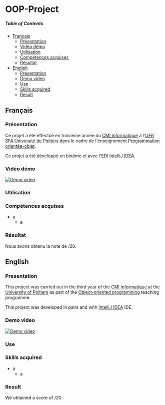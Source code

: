 # OOP-Project

##### Table of Contents
* [Français](#fr)
  * [Présentation](#fr_pr)
  * [Vidéo démo](#fr_vi)
  * [Utilisation](#fr_ut)
  * [Compétences acquises](#fr_cp)
  * [Résultat](#fr_rs)
* [English](#en)
  * [Presentation](#en_pr)
  * [Demo video](#en_vi)
  * [Use](#en_u)
  * [Skills acquired](#en_sk)
  * [Result](#en_rs)

<a name="fr"/>

## Français

<a name="fr_pr"/>

### Présentation

Ce projet a été effectué en troisième année du [CMI Informatique](http://formations.univ-poitiers.fr/fr/index/autre-diplome-niveau-master-AM/autre-diplome-niveau-master-AM/cmi-informatique-JD2XQGVY.html) à l'[UFR SFA Université de Poitiers](https://sfa.univ-poitiers.fr/) dans le cadre de l'enseignement [Programmation orientée-objet](http://formations.univ-poitiers.fr/fr/index/autre-diplome-niveau-master-AM/autre-diplome-niveau-master-AM/cmi-informatique-JD2XQGVY/specialite-s5-JD2XSMB7/programmation-orientee-objet-JB1YGRBD.html).

Ce projet a été développé en binôme et avec l'EDI [IntelliJ IDEA](https://www.jetbrains.com/fr-fr/idea/).

<a name="fr_vi"/>

### Vidéo démo

[![Demo video](https://gifs.com/gif/gZA37l)](https://www.youtube.com/watch?v=509DwE4Tuf0)

<a name="fr_ut"/>

### Utilisation

<a name="fr_cp"/>

### Compétences acquises

* a
  * a

<a name="fr_rs"/>

### Résultat

Nous avons obtenu la note de /20.

<a name="en"/>

## English

<a name="en_pr"/>

### Presentation

This project was carried out in the third year of the [CMI Informatique](http://formations.univ-poitiers.fr/fr/index/autre-diplome-niveau-master-AM/autre-diplome-niveau-master-AM/cmi-informatique-JD2XQGVY.html) at the [University of Poitiers](https://www.univ-poitiers.fr/en/) as part of the [Object-oriented programming](http://formations.univ-poitiers.fr/fr/index/autre-diplome-niveau-master-AM/autre-diplome-niveau-master-AM/cmi-informatique-JD2XQGVY/specialite-s5-JD2XSMB7/programmation-orientee-objet-JB1YGRBD.html) teaching programme.

This project was developed in pairs and with [IntelliJ IDEA](https://www.jetbrains.com/idea/) IDE.

<a name="en_vi"/>

### Demo video

[![Demo video](https://gifs.com/gif/gZA37l)](https://www.youtube.com/watch?v=509DwE4Tuf0)

<a name="en_u"/>

### Use

<a name="en_sk"/>

### Skills acquired

* a
  * a
  
<a name="en_rs"/>

### Result

We obtained a score of /20.

